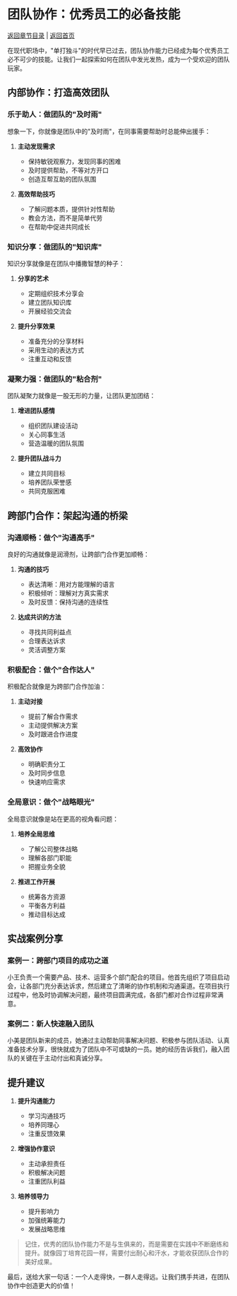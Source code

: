 # 团队协作：优秀员工的必备技能

[返回章节目录](./index.md) | [返回首页](../README.md)

在现代职场中，"单打独斗"的时代早已过去，团队协作能力已经成为每个优秀员工必不可少的技能。让我们一起探索如何在团队中发光发热，成为一个受欢迎的团队玩家。

## 内部协作：打造高效团队

### 乐于助人：做团队的"及时雨"

想象一下，你就像是团队中的"及时雨"，在同事需要帮助时总能伸出援手：

1. **主动发现需求**
   - 保持敏锐观察力，发现同事的困难
   - 及时提供帮助，不等对方开口
   - 创造互帮互助的团队氛围

2. **高效帮助技巧**
   - 了解问题本质，提供针对性帮助
   - 教会方法，而不是简单代劳
   - 在帮助中促进共同成长

### 知识分享：做团队的"知识库"

知识分享就像是在团队中播撒智慧的种子：

1. **分享的艺术**
   - 定期组织技术分享会
   - 建立团队知识库
   - 开展经验交流会

2. **提升分享效果**
   - 准备充分的分享材料
   - 采用生动的表达方式
   - 注重互动和反馈

### 凝聚力强：做团队的"粘合剂"

团队凝聚力就像是一股无形的力量，让团队更加团结：

1. **增进团队感情**
   - 组织团队建设活动
   - 关心同事生活
   - 营造温暖的团队氛围

2. **提升团队战斗力**
   - 建立共同目标
   - 培养团队荣誉感
   - 共同克服困难

## 跨部门合作：架起沟通的桥梁

### 沟通顺畅：做个"沟通高手"

良好的沟通就像是润滑剂，让跨部门合作更加顺畅：

1. **沟通的技巧**
   - 表达清晰：用对方能理解的语言
   - 积极倾听：理解对方真实需求
   - 及时反馈：保持沟通的连续性

2. **达成共识的方法**
   - 寻找共同利益点
   - 合理表达诉求
   - 灵活调整方案

### 积极配合：做个"合作达人"

积极配合就像是为跨部门合作加油：

1. **主动对接**
   - 提前了解合作需求
   - 主动提供解决方案
   - 及时跟进合作进度

2. **高效协作**
   - 明确职责分工
   - 及时同步信息
   - 快速响应需求

### 全局意识：做个"战略眼光"

全局意识就像是站在更高的视角看问题：

1. **培养全局思维**
   - 了解公司整体战略
   - 理解各部门职能
   - 把握业务全貌

2. **推进工作开展**
   - 统筹各方资源
   - 平衡各方利益
   - 推动目标达成

## 实战案例分享

### 案例一：跨部门项目的成功之道

小王负责一个需要产品、技术、运营多个部门配合的项目。他首先组织了项目启动会，让各部门充分表达诉求，然后建立了清晰的协作机制和沟通渠道。在项目执行过程中，他及时协调解决问题，最终项目圆满完成，各部门都对合作过程非常满意。

### 案例二：新人快速融入团队

小美是团队新来的成员，她通过主动帮助同事解决问题、积极参与团队活动、认真准备技术分享，很快就成为了团队中不可或缺的一员。她的经历告诉我们，融入团队的关键在于主动付出和真诚分享。

## 提升建议

1. **提升沟通能力**
   - 学习沟通技巧
   - 培养同理心
   - 注重反馈效果

2. **增强协作意识**
   - 主动承担责任
   - 积极解决问题
   - 注重团队利益

3. **培养领导力**
   - 提升影响力
   - 加强统筹能力
   - 发展战略思维

> 记住，优秀的团队协作能力不是与生俱来的，而是需要在实践中不断磨练和提升。就像园丁培育花园一样，需要付出耐心和汗水，才能收获团队合作的美好成果。

最后，送给大家一句话：一个人走得快，一群人走得远。让我们携手共进，在团队协作中创造更大的价值！
